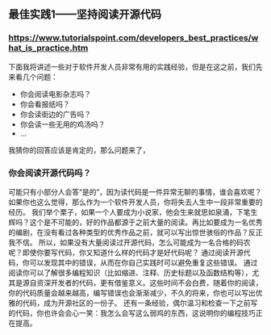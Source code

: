 ## 最佳实践1——坚持阅读开源代码
### https://www.tutorialspoint.com/developers_best_practices/what_is_practice.htm
下面我将讲述一些对于软件开发人员非常有用的实践经验，但是在这之前，我们先来看几个问题：
- 你会阅读电影杂志吗？
- 你会看报纸吗？
- 你会读街边的广告吗？
- 你会读一些无用的鸡汤吗？
- ...

我猜你的回答应该是肯定的，那么问题来了，
### 你会阅读开源代码吗？
可能只有小部分人会答“是的”，因为读代码是一件异常无聊的事情，谁会喜欢呢？如果你也这么觉得，那么作为一个软件开发人员，你将失去人生中一段非常重要的经历。
我们举个栗子，如果一个人要成为小说家，他会生来就思如泉涌，下笔生辉吗？这个是不可能的，好的作品都源于之前大量的阅读。再比如要成为一名优秀的编剧，在没有看过各种类型的优秀作品之前，就可以写出惊世骇俗的作品？反正我不信。
所以，如果没有大量阅读过开源代码，怎么可能成为一名合格的码农呢？即使你要写代码，你又知道什么样的代码才是好代码呢？
通过阅读开源代码，你可以发现其中的错误，从而在你自己实践时可以避免重复这些错误。
通过阅读你可以了解很多编程知识（比如缩进、注释、历史标题以及函数结构等），尤其是源自资深开发者的代码，更有借鉴意义。这些时间不会白费，随着你的阅读，你的代码质量会越来越高，编写错误也会渐渐减少，不久的将来，你也可以写出优雅的代码，成为开源社区的一份子。
还有一条经验，偶尔温习和检查一下之前写的代码，你也许会会心一笑：我怎么会写这么弱鸡的东西，这说明你的编程技巧正在提高。

